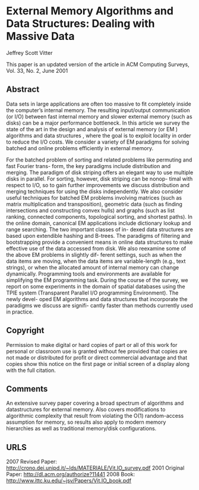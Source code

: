 # External Memory Algorithms and Data Structures: Dealing with Massive Data

Jeffrey Scott Vitter

This paper is an updated version of the article in ACM Computing Surveys, Vol. 33, No. 2, June 2001

## Abstract

Data sets in large applications are often too massive to fit completely inside the computer’s internal
memory. The resulting input/output communication (or I/O) between fast internal memory and
slower external memory (such as disks) can be a major performance bottleneck. In this article
we survey the state of the art in the design and analysis of external memory (or EM ) algorithms
and data structures , where the goal is to exploit locality in order to reduce the I/O costs. We
consider a variety of EM paradigms for solving batched and online problems efficiently in external
memory.

For the batched problem of sorting and related problems like permuting and fast Fourier trans-
form, the key paradigms include distribution and merging. The paradigm of disk striping offers
an elegant way to use multiple disks in parallel. For sorting, however, disk striping can be nonop-
timal with respect to I/O, so to gain further improvements we discuss distribution and merging
techniques for using the disks independently. We also consider useful techniques for batched EM
problems involving matrices (such as matrix multiplication and transposition), geometric data
(such as finding intersections and constructing convex hulls) and graphs (such as list ranking,
connected components, topological sorting, and shortest paths). In the online domain, canonical
EM applications include dictionary lookup and range searching. The two important classes of in-
dexed data structures are based upon extendible hashing and B-trees. The paradigms of filtering
and bootstrapping provide a convenient means in online data structures to make effective use of
the data accessed from disk. We also reexamine some of the above EM problems in slightly dif-
ferent settings, such as when the data items are moving, when the data items are variable-length
(e.g., text strings), or when the allocated amount of internal memory can change dynamically.
Programming tools and environments are available for simplifying the EM programming task.
During the course of the survey, we report on some experiments in the domain of spatial databases
using the TPIE system (Transparent Parallel I/O programming Environment). The newly devel-
oped EM algorithms and data structures that incorporate the paradigms we discuss are signifi-
cantly faster than methods currently used in practice.

## Copyright

Permission to make digital or hard copies of part or all of this work for personal or classroom use is
granted without fee provided that copies are not made or distributed for profit or direct commercial
advantage and that copies show this notice on the first page or initial screen of a display along
with the full citation. 

## Comments

An extensive survey paper covering a broad spectrum of algorithms and datastructures for external memory.
Also covers modifications to algorithmic complexity that result from violating the O(1) random-access 
assumption for memory, so results also apply to modern memory hierarchies as well as traditional memory/disk
configurations.

## URLS

2007 Revised Paper: http://crono.dei.unipd.it/~lds/MATERIALE/Vit.IO_survey.pdf
2001 Original Paper: http://dl.acm.org/authorize?11441
2008 Book: http://www.ittc.ku.edu/~jsv/Papers/Vit.IO_book.pdf 
